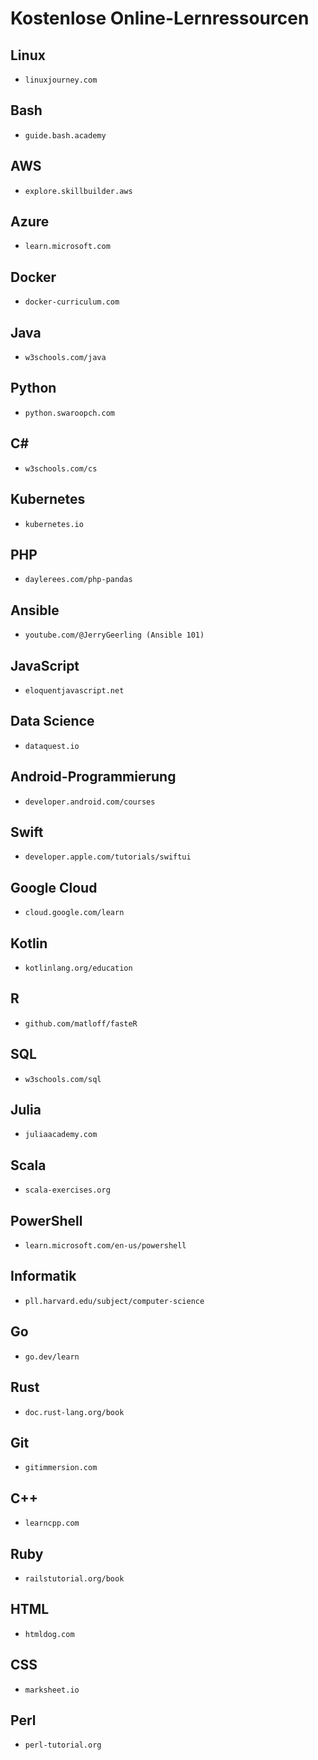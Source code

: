# Kostenlose Online-Lernressourcen


## Linux
- `linuxjourney.com`

## Bash
- `guide.bash.academy`

## AWS
- `explore.skillbuilder.aws`

## Azure
- `learn.microsoft.com`

## Docker
- `docker-curriculum.com`

## Java
- `w3schools.com/java`

## Python
- `python.swaroopch.com`

## C#
- `w3schools.com/cs`

## Kubernetes
- `kubernetes.io`

## PHP
- `daylerees.com/php-pandas`

## Ansible
- `youtube.com/@JerryGeerling (Ansible 101)`

## JavaScript
- `eloquentjavascript.net`

## Data Science
- `dataquest.io`

## Android-Programmierung
- `developer.android.com/courses`

## Swift
- `developer.apple.com/tutorials/swiftui`

## Google Cloud
- `cloud.google.com/learn`

## Kotlin
- `kotlinlang.org/education`

## R
- `github.com/matloff/fasteR`

## SQL
- `w3schools.com/sql`

## Julia
- `juliaacademy.com`

## Scala
- `scala-exercises.org`

## PowerShell
- `learn.microsoft.com/en-us/powershell`

## Informatik
- `pll.harvard.edu/subject/computer-science`

## Go
- `go.dev/learn`

## Rust
- `doc.rust-lang.org/book`

## Git
- `gitimmersion.com`

## C++
- `learncpp.com`

## Ruby
- `railstutorial.org/book`

## HTML
- `htmldog.com`

## CSS
- `marksheet.io`

## Perl
- `perl-tutorial.org`

